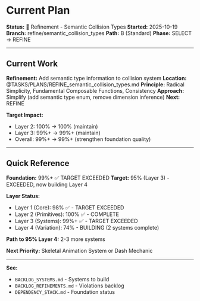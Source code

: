 # Current Plan

**Status:** 🔧 Refinement - Semantic Collision Types
**Started:** 2025-10-19
**Branch:** refine/semantic_collision_types
**Path:** B (Standard)
**Phase:** SELECT → REFINE

---

## Current Work

**Refinement:** Add semantic type information to collision system
**Location:** @TASKS/PLANS/REFINE_semantic_collision_types.md
**Principle:** Radical Simplicity, Fundamental Composable Functions, Consistency
**Approach:** Simplify (add semantic type enum, remove dimension inference)
**Next:** REFINE

**Target Impact:**
- Layer 2: 100% → 100% (maintain)
- Layer 3: 99%+ → 99%+ (maintain)
- Overall: 99%+ → 99%+ (strengthen foundation quality)

---

## Quick Reference

**Foundation:** 99%+ ✅ TARGET EXCEEDED
**Target:** 95% (Layer 3) - EXCEEDED, now building Layer 4

**Layer Status:**
- Layer 1 (Core): 98% ✅ - TARGET EXCEEDED
- Layer 2 (Primitives): 100% ✅ - COMPLETE
- Layer 3 (Systems): 99%+ ✅ - TARGET EXCEEDED
- Layer 4 (Variation): 74% - BUILDING (2 systems complete)

**Path to 95% Layer 4:** 2-3 more systems

**Next Priority:** Skeletal Animation System or Dash Mechanic

---

**See:**
- `BACKLOG_SYSTEMS.md` - Systems to build
- `BACKLOG_REFINEMENTS.md` - Violations backlog
- `DEPENDENCY_STACK.md` - Foundation status
